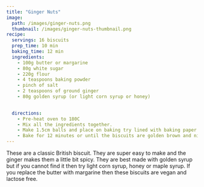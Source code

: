 ```yaml
---
title: "Ginger Nuts"
image: 
  path: /images/ginger-nuts.png
  thumbnail: /images/ginger-nuts-thumbnail.png
recipe:
  servings: 16 biscuits
  prep_time: 10 min
  baking_time: 12 min
  ingredients:
    - 100g butter or margarine
    - 80g white sugar
    - 220g flour 
    - 4 teaspoons baking powder
    - pinch of salt
    - 2 teaspoons of ground ginger
    - 80g golden syrup (or light corn syrup or honey)

    
  directions:
    - Pre-heat oven to 180C 
    - Mix all the ingredients together.
    - Make 1.5cm balls and place on baking try lined with baking paper. 
    - Bake for 12 minutes or until the biscuits are golden brown and nicely cracked.
---
```


These are a classic British biscuit. They are super easy to make and the ginger makes them a little bit spicy. They are best made with golden syrup but if you cannot find it then try light corn syrup, honey or maple syrup. If you replace the butter with margarine then these biscuits are vegan and lactose free.
